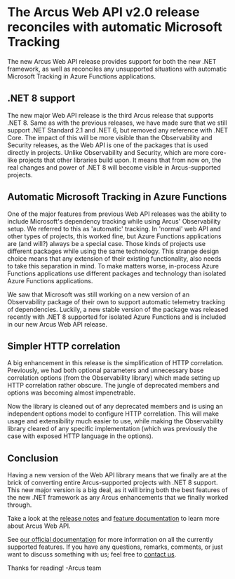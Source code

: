 # The Arcus Web API v2.0 release reconciles with automatic Microsoft Tracking
The new Arcus Web API release provides support for both the new .NET framework, as well as reconciles any unsupported situations with automatic Microsoft Tracking in Azure Functions applications.

## .NET 8 support
The new major Web API release is the third Arcus release that supports .NET 8. Same as with the previous releases, we have made sure that we still support .NET Standard 2.1 and .NET 6, but removed any reference with .NET Core. The impact of this will be more visible than the Observability and Security releases, as the Web API is one of the packages that is used directly in projects. Unlike Observability and Security, which are more core-like projects that other libraries build upon. It means that from now on, the real changes and power of .NET 8 will become visible in Arcus-supported projects.

## Automatic Microsoft Tracking in Azure Functions
One of the major features from previous Web API releases was the ability to include Microsoft's dependency tracking while using Arcus' Observability setup. We referred to this as 'automatic' tracking. In 'normal' web API and other types of projects, this worked fine, but Azure Functions applications are (and will?) always be a special case. Those kinds of projects use different packages while using the same technology. This strange design choice means that any extension of their existing functionality, also needs to take this separation in mind. To make matters worse, in-process Azure Functions applications use different packages and technology than isolated Azure Functions applications.

We saw that Microsoft was still working on a new version of an Observability package of their own to support automatic telemetry tracking of dependencies. Luckily, a new stable version of the package was released recently with .NET 8 supported for isolated Azure Functions and is included in our new Arcus Web API release.

## Simpler HTTP correlation
A big enhancement in this release is the simplification of HTTP correlation. Previously, we had both optional parameters and unnecessary base correlation options (from the Observability library) which made setting up HTTP correlation rather obscure. The jungle of deprecated members and options was becoming almost impenetrable.

Now the library is cleaned out of any deprecated members and is using an independent options model to configure HTTP correlation. This will make usage and extensibility much easier to use, while making the Observability library cleared of any specific implementation (which was previously the case with exposed HTTP language in the options).

## Conclusion
Having a new version of the Web API library means that we finally are at the brick of converting entire Arcus-supported projects with .NET 8 support. This new major version is a big deal, as it will bring both the best features of the new .NET framework as any Arcus enhancements that we finally worked through.

Take a look at the [release notes](https://github.com/arcus-azure/arcus.webapi/releases/tag/v2.0.0) and [feature documentation](https://webapi.arcus-azure.net/) to learn more about Arcus Web API.

See [our official documentation](https://webapi.arcus-azure.net/) for more information on all the currently supported features.
If you have any questions, remarks, comments, or just want to discuss something with us; feel free to [contact us](https://github.com/arcus-azure/arcus.webapi/issues/new/choose).

Thanks for reading!
-Arcus team